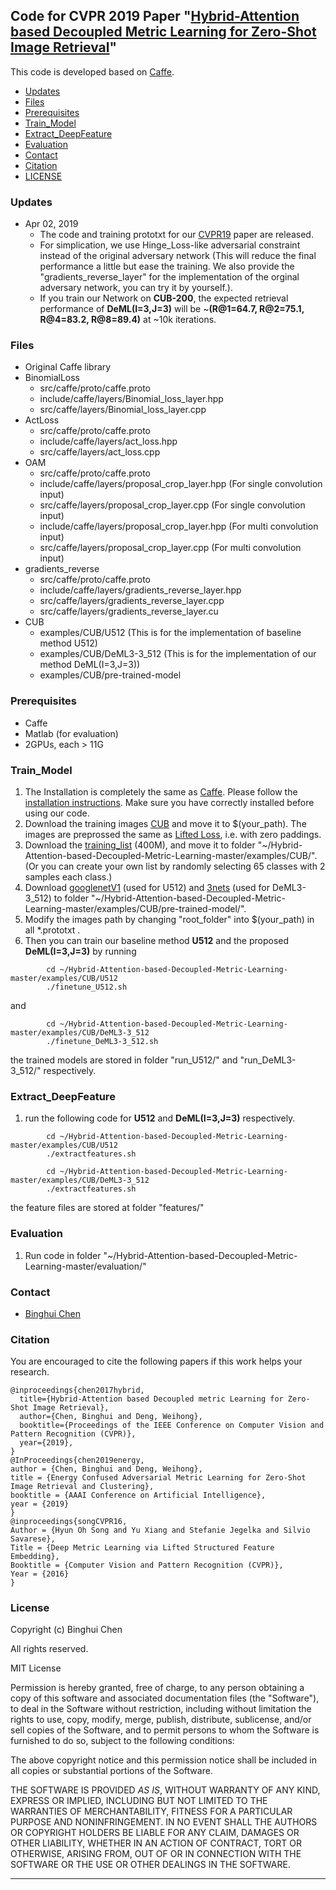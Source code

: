 ## Code for CVPR 2019 Paper "[Hybrid-Attention based Decoupled Metric Learning for Zero-Shot Image Retrieval](http://bhchen.cn)"

This code is developed based on [Caffe](https://github.com/BVLC/caffe/).

* [Updates](#updates)
* [Files](#files)
* [Prerequisites](#prerequisites)
* [Train_Model](#train_model)
* [Extract_DeepFeature](#extract_deepfeature)
* [Evaluation](#evaluation)
* [Contact](#contact)
* [Citation](#citation)
* [LICENSE](#license)

### Updates
- Apr 02, 2019
  * The code and training prototxt for our [CVPR19](http://bhchen.cn) paper are released.
  * For simplication, we use Hinge_Loss-like adversarial constraint instead of the original adversary network (This will reduce the final performance a little but ease the training. We also provide the "gradients_reverse_layer" for the implementation of the orginal adversary network, you can try it by yourself.).
  * If you train our Network on **CUB-200**, the expected retrieval performance of **DeML(I=3,J=3)** will be ~**(R@1=64.7, R@2=75.1, R@4=83.2, R@8=89.4)** at ~10k iterations.

### Files
- Original Caffe library
- BinomialLoss
  * src/caffe/proto/caffe.proto
  * include/caffe/layers/Binomial_loss_layer.hpp
  * src/caffe/layers/Binomial_loss_layer.cpp
- ActLoss
  * src/caffe/proto/caffe.proto
  * include/caffe/layers/act_loss.hpp
  * src/caffe/layers/act_loss.cpp
- OAM
  * src/caffe/proto/caffe.proto
  * include/caffe/layers/proposal_crop_layer.hpp (For single convolution input)
  * src/caffe/layers/proposal_crop_layer.cpp (For single convolution input)
  * include/caffe/layers/proposal_crop_layer.hpp (For multi convolution input)
  * src/caffe/layers/proposal_crop_layer.cpp (For multi convolution input)
- gradients_reverse
  * src/caffe/proto/caffe.proto
  * include/caffe/layers/gradients_reverse_layer.hpp
  * src/caffe/layers/gradients_reverse_layer.cpp
  * src/caffe/layers/gradients_reverse_layer.cu
- CUB
  * examples/CUB/U512  (This is for the implementation of baseline method U512)
  * examples/CUB/DeML3-3_512  (This is for the implementation of our method DeML(I=3,J=3))
  * examples/CUB/pre-trained-model
### Prerequisites
* Caffe
* Matlab (for evaluation)
* 2GPUs, each > 11G
### Train_Model
1. The Installation is completely the same as [Caffe](http://caffe.berkeleyvision.org/). Please follow the [installation instructions](http://caffe.berkeleyvision.org/installation.html). Make sure you have correctly installed before using our code. 
2. Download the training images [CUB](https://drive.google.com/open?id=1V_5tS4YgyMRxUM7QHINn7aRYizwjxwmC) and move it to $(your_path). The images are preprossed the same as [Lifted Loss](https://github.com/rksltnl/Deep-Metric-Learning-CVPR16/), i.e. with zero paddings.
3. Download the [training_list](https://drive.google.com/open?id=1P2lUicV-nMchMU_aP6JbgzOibOG1o-F6) (400M), and move it to folder "~/Hybrid-Attention-based-Decoupled-Metric-Learning-master/examples/CUB/". (Or you can create your own list by randomly selecting 65 classes with 2 samples each class.)
4. Download [googlenetV1](http://dl.caffe.berkeleyvision.org/bvlc_googlenet.caffemodel) (used for U512) and [3nets](https://drive.google.com/open?id=1boQISUyXaV77qCS0u5Nmlv6dckuN25mM) (used for DeML3-3_512) to folder "~/Hybrid-Attention-based-Decoupled-Metric-Learning-master/examples/CUB/pre-trained-model/".
5. Modify the images path by changing "root_folder" into $(your_path) in all *.prototxt .
6. Then you can train our baseline method **U512** and the proposed **DeML(I=3,J=3)** by running
```
        cd ~/Hybrid-Attention-based-Decoupled-Metric-Learning-master/examples/CUB/U512
        ./finetune_U512.sh
```     
and
```
        cd ~/Hybrid-Attention-based-Decoupled-Metric-Learning-master/examples/CUB/DeML3-3_512
        ./finetune_DeML3-3_512.sh
```     
the trained models are stored in folder "run_U512/" and "run_DeML3-3_512/" respectively.
### Extract_DeepFeature
1. run the following code for **U512** and **DeML(I=3,J=3)** respectively.
```
        cd ~/Hybrid-Attention-based-Decoupled-Metric-Learning-master/examples/CUB/U512
        ./extractfeatures.sh
```

```
        cd ~/Hybrid-Attention-based-Decoupled-Metric-Learning-master/examples/CUB/DeML3-3_512
        ./extractfeatures.sh
```
the feature files are stored at folder "features/"
### Evaluation
1. Run code in folder "~/Hybrid-Attention-based-Decoupled-Metric-Learning-master/evaluation/"
### Contact 
- [Binghui Chen](http://bhchen.cn)

### Citation
You are encouraged to cite the following papers if this work helps your research. 

    @inproceedings{chen2017hybrid,
      title={Hybrid-Attention based Decoupled metric Learning for Zero-Shot Image Retrieval},
      author={Chen, Binghui and Deng, Weihong},
      booktitle={Proceedings of the IEEE Conference on Computer Vision and Pattern Recognition (CVPR)},
      year={2019},
    }
    @InProceedings{chen2019energy,
    author = {Chen, Binghui and Deng, Weihong},
    title = {Energy Confused Adversarial Metric Learning for Zero-Shot Image Retrieval and Clustering},
    booktitle = {AAAI Conference on Artificial Intelligence},
    year = {2019}
    }
    @inproceedings{songCVPR16,
    Author = {Hyun Oh Song and Yu Xiang and Stefanie Jegelka and Silvio Savarese},
    Title = {Deep Metric Learning via Lifted Structured Feature Embedding},
    Booktitle = {Computer Vision and Pattern Recognition (CVPR)},
    Year = {2016}
    }
### License
Copyright (c) Binghui Chen

All rights reserved.

MIT License

Permission is hereby granted, free of charge, to any person obtaining a
copy of this software and associated documentation files (the "Software"),
to deal in the Software without restriction, including without limitation
the rights to use, copy, modify, merge, publish, distribute, sublicense,
and/or sell copies of the Software, and to permit persons to whom the
Software is furnished to do so, subject to the following conditions:

The above copyright notice and this permission notice shall be included
in all copies or substantial portions of the Software.

THE SOFTWARE IS PROVIDED *AS IS*, WITHOUT WARRANTY OF ANY KIND, EXPRESS OR
IMPLIED, INCLUDING BUT NOT LIMITED TO THE WARRANTIES OF MERCHANTABILITY,
FITNESS FOR A PARTICULAR PURPOSE AND NONINFRINGEMENT. IN NO EVENT SHALL
THE AUTHORS OR COPYRIGHT HOLDERS BE LIABLE FOR ANY CLAIM, DAMAGES OR
OTHER LIABILITY, WHETHER IN AN ACTION OF CONTRACT, TORT OR OTHERWISE,
ARISING FROM, OUT OF OR IN CONNECTION WITH THE SOFTWARE OR THE USE OR
OTHER DEALINGS IN THE SOFTWARE.

***
